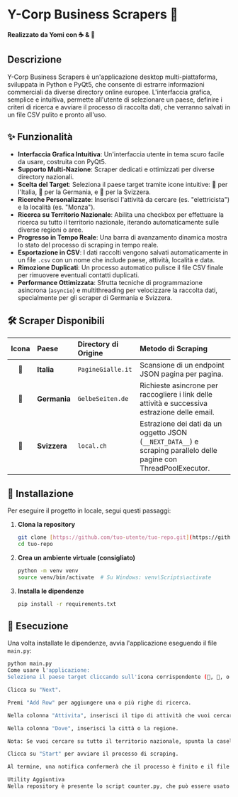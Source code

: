# Y-Corp Business Scrapers 🐼

**Realizzato da Yomi con ☕ & 💛**

## Descrizione

Y-Corp Business Scrapers è un'applicazione desktop multi-piattaforma, sviluppata in Python e PyQt5, che consente di estrarre informazioni commerciali da diverse directory online europee. L'interfaccia grafica, semplice e intuitiva, permette all'utente di selezionare un paese, definire i criteri di ricerca e avviare il processo di raccolta dati, che verranno salvati in un file CSV pulito e pronto all'uso.

## ✨ Funzionalità

- **Interfaccia Grafica Intuitiva**: Un'interfaccia utente in tema scuro facile da usare, costruita con PyQt5.
- **Supporto Multi-Nazione**: Scraper dedicati e ottimizzati per diverse directory nazionali.
- **Scelta del Target**: Seleziona il paese target tramite icone intuitive: 🍕 per l'Italia, 🍺 per la Germania, e 🍫 per la Svizzera.
- **Ricerche Personalizzate**: Inserisci l'attività da cercare (es. "elettricista") e la località (es. "Monza").
- **Ricerca su Territorio Nazionale**: Abilita una checkbox per effettuare la ricerca su tutto il territorio nazionale, iterando automaticamente sulle diverse regioni o aree.
- **Progresso in Tempo Reale**: Una barra di avanzamento dinamica mostra lo stato del processo di scraping in tempo reale.
- **Esportazione in CSV**: I dati raccolti vengono salvati automaticamente in un file `.csv` con un nome che include paese, attività, località e data.
- **Rimozione Duplicati**: Un processo automatico pulisce il file CSV finale per rimuovere eventuali contatti duplicati.
- **Performance Ottimizzata**: Sfrutta tecniche di programmazione asincrona (`asyncio`) e multithreading per velocizzare la raccolta dati, specialmente per gli scraper di Germania e Svizzera.

## 🛠️ Scraper Disponibili

| Icona | Paese | Directory di Origine | Metodo di Scraping |
|:---:|:---|:---|:---|
| 🍕 | **Italia** | `PagineGialle.it` | Scansione di un endpoint JSON pagina per pagina. |
| 🍺 | **Germania**| `GelbeSeiten.de` | Richieste asincrone per raccogliere i link delle attività e successiva estrazione delle email. |
| 🍫 | **Svizzera**| `local.ch` | Estrazione dei dati da un oggetto JSON (`__NEXT_DATA__`) e scraping parallelo delle pagine con ThreadPoolExecutor. |

## 🚀 Installazione

Per eseguire il progetto in locale, segui questi passaggi:

1.  **Clona la repository**
    ```sh
    git clone [https://github.com/tuo-utente/tuo-repo.git](https://github.com/tuo-utente/tuo-repo.git)
    cd tuo-repo
    ```

2.  **Crea un ambiente virtuale (consigliato)**
    ```sh
    python -m venv venv
    source venv/bin/activate  # Su Windows: venv\Scripts\activate
    ```

3.  **Installa le dipendenze**
    ```sh
    pip install -r requirements.txt
    ```

## 🏃 Esecuzione

Una volta installate le dipendenze, avvia l'applicazione eseguendo il file `main.py`:

```sh
python main.py
Come usare l'applicazione:
Seleziona il paese target cliccando sull'icona corrispondente (🍕, 🍺, o 🍫).

Clicca su "Next".

Premi "Add Row" per aggiungere una o più righe di ricerca.

Nella colonna "Attivita", inserisci il tipo di attività che vuoi cercare.

Nella colonna "Dove", inserisci la città o la regione.

Nota: Se vuoi cercare su tutto il territorio nazionale, spunta la casella "Tutto il Territorio". La colonna "Dove" verrà disabilitata.

Clicca su "Start" per avviare il processo di scraping.

Al termine, una notifica confermerà che il processo è finito e il file CSV è stato salvato nella cartella CSV/.

Utility Aggiuntiva
Nella repository è presente lo script counter.py, che può essere usato per analizzare rapidamente un file CSV generato. Conta e stampa il numero totale di contatti telefonici, numeri WhatsApp ed email trovati.
